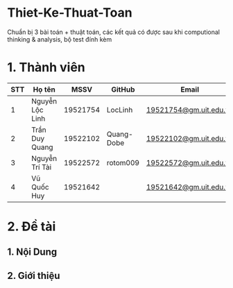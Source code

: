 # Thiet-Ke-Thuat-Toan
Chuẩn bị 3 bài toán + thuật toán, các kết quả có được sau khi computional thinking &amp; analysis, bộ test đính kèm

# 1. Thành viên

| STT | Họ tên          | MSSV     | GitHub   | Email                  |
|-----|-----------------|----------|----------|------------------------|
| 1   | Nguyễn Lộc Linh | 19521754 |LocLinh   | 19521754@gm.uit.edu.vn |
| 2   | Trần Duy Quang  | 19522102 |Quang-Dobe| 19522102@gm.uit.edu.vn |
| 3   | Nguyễn Trí Tài  | 19522572 |rotom009  | 19522572@gm.uit.edu.vn |
| 4   | Vũ Quốc Huy     | 19521642 |          | 19521642@gm.uit.edu.vn |

# 2. Đề tài
## 1. Nội Dung

## 2. Giới thiệu
